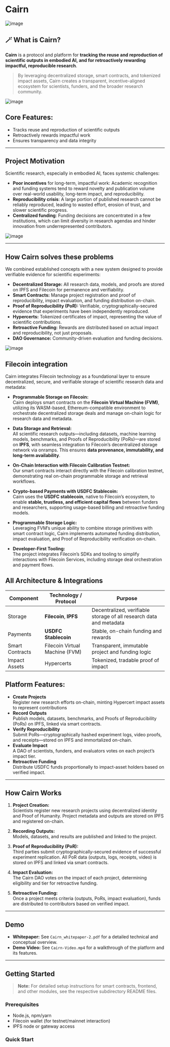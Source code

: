 # Cairn
![image](https://github.com/user-attachments/assets/03c61a16-7669-44ec-8280-617f433ad560)

## 🪄 What is Cairn?

**Cairn** is a protocol and platform for **tracking the reuse and reproduction of scientific outputs in embodied AI, and for retroactively rewarding impactful, reproducible research**.
 
 > By leveraging decentralized storage, smart contracts, and tokenized impact assets, Cairn creates a transparent, incentive-aligned ecosystem for scientists, funders, and the broader research community.

![image](https://github.com/user-attachments/assets/434b93dd-dc2e-4e3f-8c3e-6675f94f93d6)

## **Core Features:**  
  - Tracks reuse and reproduction of scientific outputs  
  - Retroactively rewards impactful work  
  - Ensures transparency and data integrity  
---

## Project Motivation 

Scientific research, especially in embodied AI, faces systemic challenges:  
- **Poor incentives** for long-term, impactful work: Academic recognition and funding systems tend to reward novelty and publication volume over real-world usability, long-term impact, and reproducibility.
- **Reproducibility crisis**: A large portion of published research cannot be reliably reproduced, leading to wasted effort, erosion of trust, and slower scientific progress.  
- **Centralized funding**: Funding decisions are concentrated in a few institutions, which can limit diversity in research agendas and hinder innovation from underrepresented contributors.

![image](https://github.com/user-attachments/assets/4ea511fe-d537-448a-839d-b90f58030858)

---
## How Cairn solves these problems

We combined established concepts with a new system designed to provide verifiable evidence for scientific experiments:

- **Decentralized Storage:** All research data, models, and proofs are stored on IPFS and Filecoin for permanence and verifiability.  
- **Smart Contracts:** Manage project registration and proof of reproducibility, impact evaluation, and funding distribution on-chain.  
- **Proof of Reproducibility (PoR):** Verifiable, cryptographically-secured evidence that experiments have been independently reproduced.  
- **Hypercerts:** Tokenized certificates of impact, representing the value of scientific contributions.  
- **Retroactive Funding:** Rewards are distributed based on actual impact and reproducibility, not just proposals.  
- **DAO Governance:** Community-driven evaluation and funding decisions.


![image](https://github.com/user-attachments/assets/f5b31236-e306-4ef6-a37f-c5e832c3da3b)


## Filecoin integration
Cairn integrates Filecoin technology as a foundational layer to ensure decentralized, secure, and verifiable storage of scientific research data and metadata:

- **Programmable Storage on Filecoin:**  
  Cairn deploys smart contracts on the **Filecoin Virtual Machine (FVM)**, utilizing its WASM-based, Ethereum-compatible environment to orchestrate decentralized storage deals and manage on-chain logic for research data and metadata.

- **Data Storage and Retrieval:**  
  All scientific research outputs—including datasets, machine learning models, benchmarks, and Proofs of Reproducibility (PoRs)—are stored on **IPFS**, with seamless integration to Filecoin’s decentralized storage network via onramps. This ensures **data provenance, immutability, and long-term availability**.

- **On-Chain Interaction with Filecoin Calibration Testnet:**  
  Our smart contracts interact directly with the Filecoin calibration testnet, demonstrating real on-chain programmable storage and retrieval workflows.

- **Crypto-based Payments with USDFC Stablecoin:**  
  Cairn uses the **USDFC stablecoin**, native to Filecoin’s ecosystem, to enable **stable, trustless, and efficient capital flows** between funders and researchers, supporting usage-based billing and retroactive funding models.

- **Programmable Storage Logic:**  
  Leveraging FVM’s unique ability to combine storage primitives with smart contract logic, Cairn implements automated funding distribution, impact evaluation, and Proof of Reproducibility verification on-chain.

- **Developer-First Tooling:**  
  The project integrates Filecoin’s SDKs and tooling to simplify interactions with Filecoin Services, including storage deal orchestration and payment flows.

  
## All Architecture & Integrations

| Component         | Technology / Protocol         | Purpose                                              |
|-------------------|------------------------------|------------------------------------------------------|
| Storage           | **Filecoin**, **IPFS**       | Decentralized, verifiable storage of all research data and metadata |
| Payments          | **USDFC Stablecoin**         | Stable, on-chain funding and rewards                 |
| Smart Contracts   | Filecoin Virtual Machine (FVM) | Transparent, immutable project and funding logic     |
| Impact Assets     | Hypercerts                   | Tokenized, tradable proof of  impact       |


## Platform Features:
- **Create Projects**  
  Register new research efforts on-chain, minting Hypercert impact assets to represent contributions
- **Record Outputs**  
  Publish models, datasets, benchmarks, and Proofs of Reproducibility (PoRs) on IPFS, linked via smart contracts.
- **Verify Reproducibility**  
  Submit PoRs—cryptographically hashed experiment logs, video proofs, and receipts—stored on IPFS and immortalized on-chain.
- **Evaluate Impact**  
  A DAO of scientists, funders, and evaluators votes on each project’s impact tier.
- **Retroactive Funding**  
  Distribute USDFC funds proportionally to impact-asset holders based on verified impact.

---

## How Cairn Works

1. **Project Creation:**  
   Scientists register new research projects using decentralized identity and Proof of Humanity. Project metadata and outputs are stored on IPFS and registered on-chain.

2. **Recording Outputs:**  
   Models, datasets, and results are published and linked to the project.

3. **Proof of Reproducibility (PoR):**  
   Third parties submit cryptographically-secured evidence of successful experiment replication. All PoR data (outputs, logs, receipts, video) is stored on IPFS and linked via smart contracts.

4. **Impact Evaluation:**  
   The Cairn DAO votes on the impact of each project, determining eligibility and tier for retroactive funding.

5. **Retroactive Funding:**  
   Once a project meets criteria (outputs, PoRs, impact evaluation), funds are distributed to contributors based on verified impact.

---

## Demo

- **Whitepaper:** See `Cairn_whitepaper-2.pdf` for a detailed technical and conceptual overview.  
- **Demo Video:** See `Cairn-Video.mp4` for a walkthrough of the platform and its features.

---

## Getting Started

> **Note:** For detailed setup instructions for smart contracts, frontend, and other modules, see the respective subdirectory README files.

### Prerequisites

- Node.js, npm/yarn  
- Filecoin wallet (for testnet/mainnet interaction)  
- IPFS node or gateway access

### Quick Start


